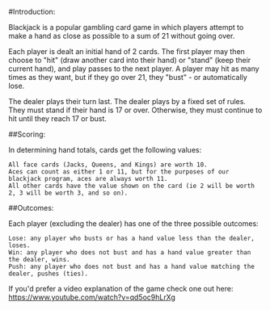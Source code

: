 #Introduction: 

Blackjack is a popular gambling card game in which players attempt to make a hand as close as possible to a sum of 21 without going over.

Each player is dealt an initial hand of 2 cards. The first player may then choose to "hit" (draw another card into their hand) or "stand" (keep their current hand), and play passes to the next player. A player may hit as many times as they want, but if they go over 21, they "bust" - or automatically lose.

The dealer plays their turn last. The dealer plays by a fixed set of rules. They must stand if their hand is 17 or over. Otherwise, they must continue to hit until they reach 17 or bust.

##Scoring:

In determining hand totals, cards get the following values:

    All face cards (Jacks, Queens, and Kings) are worth 10.
    Aces can count as either 1 or 11, but for the purposes of our blackjack program, aces are always worth 11.
    All other cards have the value shown on the card (ie 2 will be worth 2, 3 will be worth 3, and so on).

##Outcomes:

Each player (excluding the dealer) has one of the three possible outcomes:

    Lose: any player who busts or has a hand value less than the dealer, loses.
    Win: any player who does not bust and has a hand value greater than the dealer, wins.
    Push: any player who does not bust and has a hand value matching the dealer, pushes (ties).


If you'd prefer a video explanation of the game check one out here: https://www.youtube.com/watch?v=qd5oc9hLrXg
